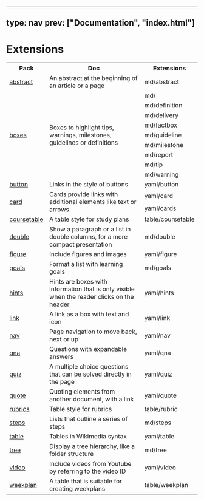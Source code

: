 



---
type: nav
prev: ["Documentation", "index.html"]
---



# Extensions
<table class="table"><tbody><tr><th >Pack</th>
<th >Doc</th>
<th >Extensions</th></tr>
<tr><td ><a href="abstract.html">abstract</a></td>
<td >An abstract at the beginning of an article or a page</td>
<td >md/abstract</td></tr>
<tr><td rowspan="9" ><a href="boxes.html">boxes</a></td>
<td rowspan="9" >Boxes to highlight tips, warnings, milestones, guidelines or definitions</td>
<td >md/</td></tr>
<tr><td >md/definition</td></tr>
<tr><td >md/delivery</td></tr>
<tr><td >md/factbox</td></tr>
<tr><td >md/guideline</td></tr>
<tr><td >md/milestone</td></tr>
<tr><td >md/report</td></tr>
<tr><td >md/tip</td></tr>
<tr><td >md/warning</td></tr>
<tr><td ><a href="button.html">button</a></td>
<td >Links in the style of buttons</td>
<td >yaml/button</td></tr>
<tr><td rowspan="2" ><a href="card.html">card</a></td>
<td rowspan="2" >Cards provide links with additional elements like text or arrows</td>
<td >yaml/card</td></tr>
<tr><td >yaml/cards</td></tr>
<tr><td ><a href="coursetable.html">coursetable</a></td>
<td >A table style for study plans</td>
<td >table/coursetable</td></tr>
<tr><td ><a href="double.html">double</a></td>
<td >Show a paragraph or a list in double columns, for a more compact presentation</td>
<td >md/double</td></tr>
<tr><td ><a href="figure.html">figure</a></td>
<td >Include figures and images</td>
<td >yaml/figure</td></tr>
<tr><td ><a href="goals.html">goals</a></td>
<td >Format a list with learning goals</td>
<td >md/goals</td></tr>
<tr><td ><a href="hints.html">hints</a></td>
<td >Hints are boxes with information that is only visible when the reader clicks on the header</td>
<td >yaml/hints</td></tr>
<tr><td ><a href="link.html">link</a></td>
<td >A link as a box with text and icon</td>
<td >yaml/link</td></tr>
<tr><td ><a href="nav.html">nav</a></td>
<td >Page navigation to move back, next or up</td>
<td >yaml/nav</td></tr>
<tr><td ><a href="qna.html">qna</a></td>
<td >Questions with expandable answers</td>
<td >yaml/qna</td></tr>
<tr><td ><a href="quiz.html">quiz</a></td>
<td >A multiple choice questions that can be solved directly in the page</td>
<td >yaml/quiz</td></tr>
<tr><td ><a href="quote.html">quote</a></td>
<td >Quoting elements from another document, with a link</td>
<td >yaml/quote</td></tr>
<tr><td ><a href="rubrics.html">rubrics</a></td>
<td >Table style for rubrics</td>
<td >table/rubric</td></tr>
<tr><td ><a href="steps.html">steps</a></td>
<td >Lists that outline a series of steps</td>
<td >md/steps</td></tr>
<tr><td ><a href="table.html">table</a></td>
<td >Tables in Wikimedia syntax</td>
<td >yaml/table</td></tr>
<tr><td ><a href="tree.html">tree</a></td>
<td >Display a tree hierarchy, like a folder structure</td>
<td >md/tree</td></tr>
<tr><td ><a href="video.html">video</a></td>
<td >Include videos from Youtube by referring to the video ID</td>
<td >yaml/video</td></tr>
<tr><td ><a href="weekplan.html">weekplan</a></td>
<td >A table that is suitable for creating weekplans</td>
<td >table/weekplan</td></tr></tbody></table>



